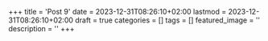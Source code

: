 +++
title = 'Post 9'
date = 2023-12-31T08:26:10+02:00
lastmod = 2023-12-31T08:26:10+02:00
draft = true
categories = []
tags = []
featured_image = ''
description = ''
+++
